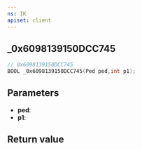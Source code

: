 ```yaml
---
ns: IK
apiset: client
---
```

## _0x6098139150DCC745

```c
// 0x6098139150DCC745
BOOL _0x6098139150DCC745(Ped ped,int p1);
```


## Parameters
* **ped**:
* **p1**:

## Return value